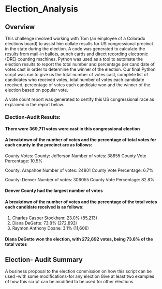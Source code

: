 # Election_Analysis

## Overview
This challenge involved working with Tom (an employee of a Colorado elections board) to assist him collate results for US congressional precinct in the state during the election. A code was generated to calculate the results from mail-in ballots, punch cards and direct recording electronic (DRE) counting machines. Python was used as a tool to automate the election results to report the total number and percentage per candidate of votes cast in order to determine the winner of the election. Our final Python script was run to give us the total number of votes cast, complete list of candidates who received votes, total number of votes each candidate received, percentage of votes each candidate won and the winner of the election based on popular vote.

A vote count report was generated to certify this US congressional race as explained in the report below.

### Election-Audit Results:
#### There were 369,711 votes were cast in this congressional election

#### A breakdown of the number of votes and the percentage of total votes for each county in the precinct are as follows:
County Votes:
County: Jefferson
Number of votes: 38855
County Vote Percentage: 10.5%

County: Arapahoe
Number of votes: 24801
County Vote Percentage: 6.7%

County: Denver
Number of votes: 306055
County Vote Percentage: 82.8%

#### Denver County had the largest number of votes

#### A breakdown of the number of votes and the percentage of the total votes each candidate received is as follows:
1.	Charles Casper Stockham: 23.0% (85,213)
2.	Diana DeGette: 73.8% (272,892)
3.	Raymon Anthony Doane: 3.1% (11,606)

#### Diana DeGette won the election, with 272,892 votes, being 73.8% of the total votes

## Election- Audit Summary
A business proposal to the election commission on how this script can be used 
-with some modifications-for any election
Give at least two examples of how this script can be modified to be used for other elections
